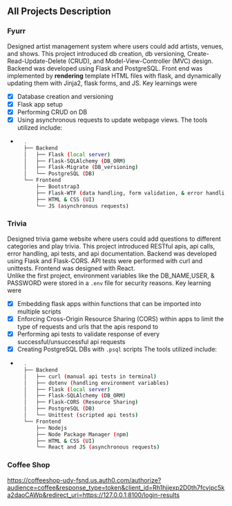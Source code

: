 ## All Projects Description

### Fyurr
Designed artist management system where users could add artists, venues, and shows. This project introduced db creation, db versioning, Create-Read-Update-Delete (CRUD), and Model-View-Controller (MVC) design. Backend was developed using Flask and PostgreSQL. Front end was implemented by **rendering** template HTML files with flask, and dynamically updating them with Jinja2, flask forms, and JS. Key learnings were 
- [x] Database creation and versioning
- [x] Flask app setup
- [x] Performing CRUD on DB
- [x] Using asynchronous requests to update webpage views.
The tools utilized include:
- ```bash
    .
    ├── Backend
    │   ├── Flask (local server)
    │   ├── Flask-SQLAlchemy (DB_ORM)
    │   ├── Flask-Migrate (DB_versioning)
    │   └── PostgreSQL (DB)
    └── Frontend
        ├── Bootstrap3
        ├── Flask-WTF (data handling, form validation, & error handling)
        ├── HTML & CSS (UI)
        └── JS (asynchronous requests)
    ```

### Trivia
Designed trivia game website where users could add questions to different categories and play trivia. This project introduced RESTful apis, api calls, error handling, api tests, and api documentation. Backend was developed using Flask and Flask-CORS. API tests were performed with curl and unittests. Frontend was designed with React. <br>
Unlike the first project, environment variables like the DB_NAME,USER, & PASSWORD were stored in a `.env` file for security reasons. Key learning were
- [x] Embedding flask apps within functions that can be imported into multiple scripts
- [x] Enforcing Cross-Origin Resource Sharing (CORS) within apps to limit the type of requests and urls that the apis respond to
- [x] Performing api tests to validate response of every successful/unsuccessful api requests
- [x] Creating PostgreSQL DBs with `.psql` scripts
The tools utilized include:
- ```bash
    .
    ├── Backend
    │   ├── curl (manual api tests in terminal)
    │   ├── dotenv (handling environment variables)
    │   ├── Flask (local server)
    │   ├── Flask-SQLAlchemy (DB_ORM)
    │   ├── Flask-CORS (Resource Sharing)
    │   ├── PostgreSQL (DB)
    │   └── Unittest (scripted api tests)
    └── Frontend
        ├── Nodejs 
        ├── Node Package Manager (npm)
        ├── HTML & CSS (UI)
        └── React and JS (asynchronous requests)
    ```

### Coffee Shop




https://coffeeshop-udy-fsnd.us.auth0.com/authorize?audience=coffee&response_type=token&client_id=Rh1hjjexp2D0th7fcvjpc5ka2daoCAWp&redirect_uri=https://127.0.0.1:8100/login-results


